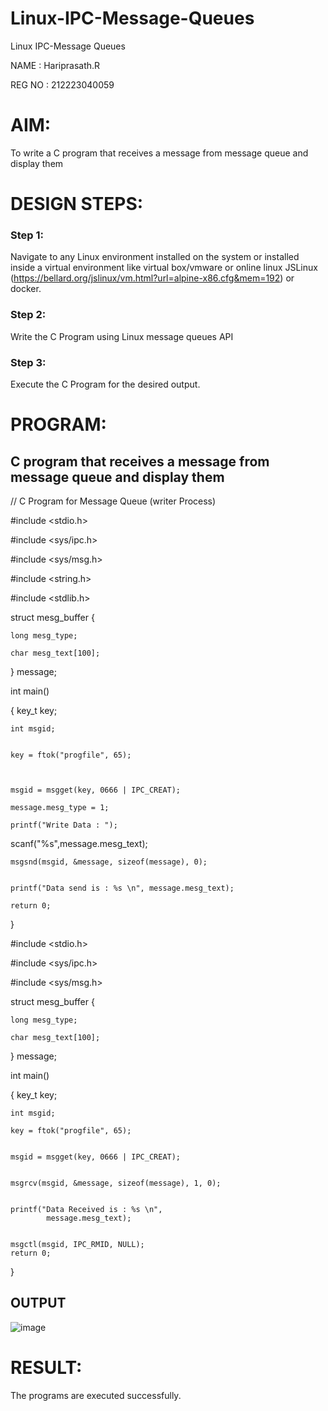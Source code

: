 # Linux-IPC-Message-Queues
Linux IPC-Message Queues

NAME : Hariprasath.R

REG NO : 212223040059

# AIM:
To write a C program that receives a message from message queue and display them

# DESIGN STEPS:

### Step 1:

Navigate to any Linux environment installed on the system or installed inside a virtual environment like virtual box/vmware or online linux JSLinux (https://bellard.org/jslinux/vm.html?url=alpine-x86.cfg&mem=192) or docker.

### Step 2:

Write the C Program using Linux message queues API 

### Step 3:

Execute the C Program for the desired output. 

# PROGRAM:

## C program that receives a message from message queue and display them

// C Program for Message Queue (writer Process) 

#include <stdio.h> 

#include <sys/ipc.h>

#include <sys/msg.h>

#include <string.h>

#include <stdlib.h>


struct mesg_buffer { 

	long mesg_type;
 
	char mesg_text[100]; 
 
} message; 

int main() 

{ 	key_t key;

	int msgid; 
 

	key = ftok("progfile", 65); 
 


	msgid = msgget(key, 0666 | IPC_CREAT); 
 
	message.mesg_type = 1; 
 
	printf("Write Data : ");
 
scanf("%s",message.mesg_text);


	msgsnd(msgid, &message, sizeof(message), 0); 
 

	printf("Data send is : %s \n", message.mesg_text); 
 
	return 0; 
 
} 

#include <stdio.h>

#include <sys/ipc.h>

#include <sys/msg.h>


struct mesg_buffer {

	long mesg_type;
 
	char mesg_text[100];
 
} message;

int main()

{
	key_t key;
 
	int msgid;
 
	key = ftok("progfile", 65);
 

	msgid = msgget(key, 0666 | IPC_CREAT);
 

	msgrcv(msgid, &message, sizeof(message), 1, 0);
 

	printf("Data Received is : %s \n",
			message.mesg_text);
   

	msgctl(msgid, IPC_RMID, NULL);
	return 0;
 }

## OUTPUT
![image](https://github.com/user-attachments/assets/fc1db47d-b672-481a-b4ed-889ae00e5985)

# RESULT:
The programs are executed successfully.
